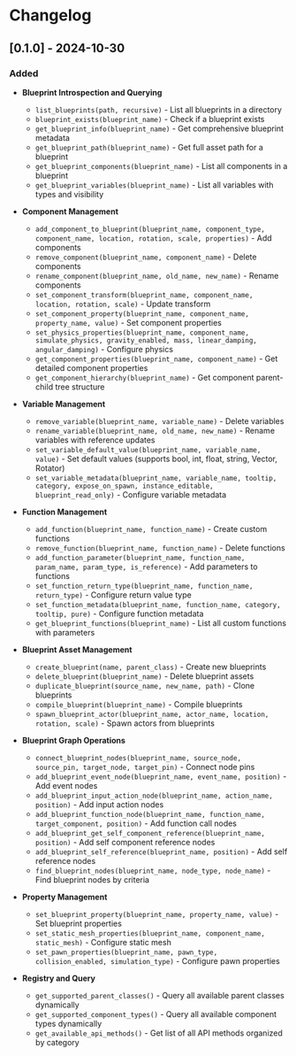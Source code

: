 # Changelog

## [0.1.0] - 2024-10-30

### Added
- **Blueprint Introspection and Querying**
  - `list_blueprints(path, recursive)` - List all blueprints in a directory
  - `blueprint_exists(blueprint_name)` - Check if a blueprint exists
  - `get_blueprint_info(blueprint_name)` - Get comprehensive blueprint metadata
  - `get_blueprint_path(blueprint_name)` - Get full asset path for a blueprint
  - `get_blueprint_components(blueprint_name)` - List all components in a blueprint
  - `get_blueprint_variables(blueprint_name)` - List all variables with types and visibility

- **Component Management**
  - `add_component_to_blueprint(blueprint_name, component_type, component_name, location, rotation, scale, properties)` - Add components
  - `remove_component(blueprint_name, component_name)` - Delete components
  - `rename_component(blueprint_name, old_name, new_name)` - Rename components
  - `set_component_transform(blueprint_name, component_name, location, rotation, scale)` - Update transform
  - `set_component_property(blueprint_name, component_name, property_name, value)` - Set component properties
  - `set_physics_properties(blueprint_name, component_name, simulate_physics, gravity_enabled, mass, linear_damping, angular_damping)` - Configure physics
  - `get_component_properties(blueprint_name, component_name)` - Get detailed component properties
  - `get_component_hierarchy(blueprint_name)` - Get component parent-child tree structure

- **Variable Management**
  - `remove_variable(blueprint_name, variable_name)` - Delete variables
  - `rename_variable(blueprint_name, old_name, new_name)` - Rename variables with reference updates
  - `set_variable_default_value(blueprint_name, variable_name, value)` - Set default values (supports bool, int, float, string, Vector, Rotator)
  - `set_variable_metadata(blueprint_name, variable_name, tooltip, category, expose_on_spawn, instance_editable, blueprint_read_only)` - Configure variable metadata

- **Function Management**
  - `add_function(blueprint_name, function_name)` - Create custom functions
  - `remove_function(blueprint_name, function_name)` - Delete functions
  - `add_function_parameter(blueprint_name, function_name, param_name, param_type, is_reference)` - Add parameters to functions
  - `set_function_return_type(blueprint_name, function_name, return_type)` - Configure return value type
  - `set_function_metadata(blueprint_name, function_name, category, tooltip, pure)` - Configure function metadata
  - `get_blueprint_functions(blueprint_name)` - List all custom functions with parameters

- **Blueprint Asset Management**
  - `create_blueprint(name, parent_class)` - Create new blueprints
  - `delete_blueprint(blueprint_name)` - Delete blueprint assets
  - `duplicate_blueprint(source_name, new_name, path)` - Clone blueprints
  - `compile_blueprint(blueprint_name)` - Compile blueprints
  - `spawn_blueprint_actor(blueprint_name, actor_name, location, rotation, scale)` - Spawn actors from blueprints

- **Blueprint Graph Operations**
  - `connect_blueprint_nodes(blueprint_name, source_node, source_pin, target_node, target_pin)` - Connect node pins
  - `add_blueprint_event_node(blueprint_name, event_name, position)` - Add event nodes
  - `add_blueprint_input_action_node(blueprint_name, action_name, position)` - Add input action nodes
  - `add_blueprint_function_node(blueprint_name, function_name, target_component, position)` - Add function call nodes
  - `add_blueprint_get_self_component_reference(blueprint_name, position)` - Add self component reference nodes
  - `add_blueprint_self_reference(blueprint_name, position)` - Add self reference nodes
  - `find_blueprint_nodes(blueprint_name, node_type, node_name)` - Find blueprint nodes by criteria

- **Property Management**
  - `set_blueprint_property(blueprint_name, property_name, value)` - Set blueprint properties
  - `set_static_mesh_properties(blueprint_name, component_name, static_mesh)` - Configure static mesh
  - `set_pawn_properties(blueprint_name, pawn_type, collision_enabled, simulation_type)` - Configure pawn properties

- **Registry and Query**
  - `get_supported_parent_classes()` - Query all available parent classes dynamically
  - `get_supported_component_types()` - Query all available component types dynamically
  - `get_available_api_methods()` - Get list of all API methods organized by category
